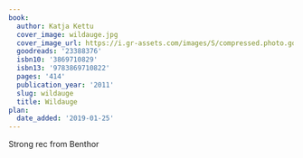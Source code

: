 ```yaml
---
book:
  author: Katja Kettu
  cover_image: wildauge.jpg
  cover_image_url: https://i.gr-assets.com/images/S/compressed.photo.goodreads.com/books/1413564923l/23388376._SX98_.jpg
  goodreads: '23388376'
  isbn10: '3869710829'
  isbn13: '9783869710822'
  pages: '414'
  publication_year: '2011'
  slug: wildauge
  title: Wildauge
plan:
  date_added: '2019-01-25'
---
```


Strong rec from Benthor
